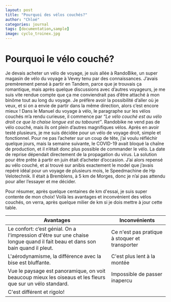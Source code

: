 ```yaml
---
layout: post
title: "Pourquoi des vélos couchés?"
author: "Chloé"
categories: journal
tags: [documentation,sample]
image: cyclo_troinex.jpg
---
```

# Pourquoi le vélo couché?
Je devais acheter un vélo de voyage, je suis allée à RandoBike, un super magasin de vélo du voyage à Vevey tenu par des connaissances. J’avais premèrement pensé à partir en Tandem, parce que je trouvais ça romantique, mais après quelque discussions avec d’autres voyageurs, je me suis vite rendue compte que ça me conviendrait pas d’être attaché à mon binôme tout au long du voyage. Je préfère avoir la possibilité d’aller où je veux, et si on a envie de partir dans la même direction, alors c’est encore mieux ! 
Dans le Manuel du voyage à vélo, le paragraphe sur les vélos couchés m’a rendu curieuse, il commence par *“Le vélo couché est au vélo droit ce que la chaise longue est au tabouret”*. Randobike ne vend pas de vélo couché, mais ils ont plein d’autres magnifiques vélos. Après en avoir testé plusieurs, je me suis décidée pour un vélo de voyage droit, simple et fonctionnel. Pour ne pas l’acheter sur un coup de tête, j’ai voulu réfléchir quelque jours, mais la semaine suivante, le COVID-19 avait bloqué la chaîne de production, et il n’était donc plus possible de commander le vélo. La date de reprise dépendait directement de la propagation du virus. 
La solution pour être prête à partir en juin était d’acheter d’occasion. J’ai alors repensé au vélo couché, et ai trouvé sur anibis exactement le model que j’avais repéré idéal pour un voyage de plusieurs mois, le Speedmachine de Hp Velotechnik. Il était à Bremblens, à 5 km de Morges, donc je n’ai pas attendu pour aller l’essayer et me décider.

Pour résumer, après quelque centaines de km d'essai, je suis super contente de mon choix!
Voilà les avantages et inconvénient des vélos couchés, on verra, après quelque milier de km si je dois mettre à jour cette table.




| Avantages  | Inconvénients  |
|---|---|
| Le confort: c’est génial. On a l'impression d'être sur une chaise longue quand il fait beau et dans son bain quand il pleut.  | Ce n'est pas pratique à stoquer et transporter  |
| L'aérodynamisme, la différence avec la bise est bluffante.  |C'est plus lent à la montée    |
|Vue le paysage est panoramique, on voit beaucoup mieux les oiseaus et les fleurs que sur un vélo standard.   |Impossible de passer inapercu    |
| C'est différent et rigolo!  |   |